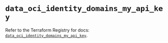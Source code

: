 # `data_oci_identity_domains_my_api_key`

Refer to the Terraform Registry for docs: [`data_oci_identity_domains_my_api_key`](https://registry.terraform.io/providers/hashicorp/oci/7.19.0/docs/data-sources/identity_domains_my_api_key).
